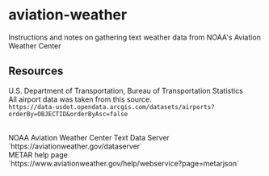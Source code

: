 # aviation-weather
Instructions and notes on gathering text weather data from NOAA's Aviation Weather Center

## Resources
U.S. Department of Transportation, Bureau of Transportation Statistics
<br>
All airport data was taken from this source.
<br>
`https://data-usdot.opendata.arcgis.com/datasets/airports?orderBy=OBJECTID&orderByAsc=false`

<br>
NOAA Aviation Weather Center Text Data Server
<br>
`https://aviationweather.gov/dataserver`
<br>
METAR help page
<br>
`https://www.aviationweather.gov/help/webservice?page=metarjson`
